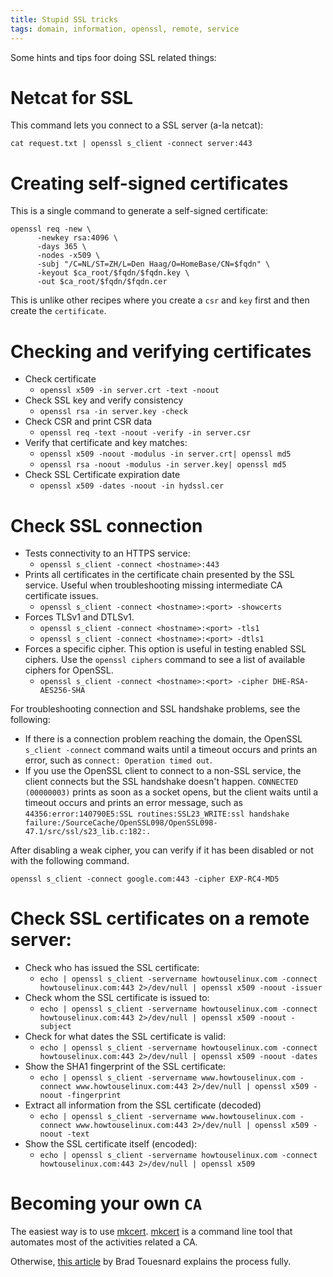 ```yaml
---
title: Stupid SSL tricks
tags: domain, information, openssl, remote, service
---
```


Some hints and tips foor doing SSL related things:

# Netcat for SSL

This command lets you connect to a SSL server (a-la netcat):

```
cat request.txt | openssl s_client -connect server:443
```

# Creating self-signed certificates

This is a single command to generate a self-signed certificate:

```
openssl req -new \
      -newkey rsa:4096 \
      -days 365 \
      -nodes -x509 \
      -subj "/C=NL/ST=ZH/L=Den Haag/O=HomeBase/CN=$fqdn" \
      -keyout $ca_root/$fqdn/$fqdn.key \
      -out $ca_root/$fqdn/$fqdn.cer
```

This is unlike other recipes where you create a `csr` and `key`
first and then create the `certificate`.

# Checking and verifying certificates

- Check certificate
  - `openssl x509 -in server.crt -text -noout`
- Check SSL key and verify consistency
  - `openssl rsa -in server.key -check`
- Check CSR and print CSR data
  - `openssl req -text -noout -verify -in server.csr`
- Verify that certificate and key matches:
  - `openssl x509 -noout -modulus -in server.crt| openssl md5`
  - `openssl rsa -noout -modulus -in server.key| openssl md5`
- Check SSL Certificate expiration date
  - `openssl x509 -dates -noout -in hydssl.cer`


# Check SSL connection

- Tests connectivity to an HTTPS service:
  - `openssl s_client -connect <hostname>:443`
- Prints all certificates in the certificate chain presented by the
  SSL service. Useful when troubleshooting missing intermediate CA
  certificate issues.
  - `openssl s_client -connect <hostname>:<port> -showcerts`
- Forces TLSv1 and DTLSv1.
  - `openssl s_client -connect <hostname>:<port> -tls1 `
  - `openssl s_client -connect <hostname>:<port> -dtls1`
- Forces a specific cipher. This option is useful in testing enabled
  SSL ciphers. Use the `openssl ciphers` command to see a list of
  available ciphers for OpenSSL.
  - `openssl s_client -connect <hostname>:<port> -cipher DHE-RSA-AES256-SHA`

For troubleshooting connection and SSL handshake problems, see the
following:

- If there is a connection problem reaching the domain, the OpenSSL
  `s_client -connect` command waits until a timeout occurs and prints
  an error, such as `connect: Operation timed out`.
- If you use the OpenSSL client to connect to a non-SSL service, the
  client connects but the SSL handshake doesn't happen. `CONNECTED (00000003)` prints as soon as a socket
  opens, but the client waits until a timeout occurs and prints an
  error message, such as `44356:error:140790E5:SSL routines:SSL23_WRITE:ssl handshake failure:/SourceCache/OpenSSL098/OpenSSL098-47.1/src/ssl/s23_lib.c:182:.`

After disabling a weak cipher, you can verify if it has been disabled
or not with the following command.

```
openssl s_client -connect google.com:443 -cipher EXP-RC4-MD5
```

# Check SSL certificates on a remote server:

- Check who has issued the SSL certificate:
  - `echo | openssl s_client -servername howtouselinux.com -connect howtouselinux.com:443 2>/dev/null | openssl x509 -noout -issuer`
- Check whom the SSL certificate is issued to:
  - `echo | openssl s_client -servername howtouselinux.com -connect howtouselinux.com:443 2>/dev/null | openssl x509 -noout -subject`
- Check for what dates the SSL certificate is valid:
  - `echo | openssl s_client -servername howtouselinux.com -connect howtouselinux.com:443 2>/dev/null | openssl x509 -noout -dates`
- Show the SHA1 fingerprint of the SSL certificate:
  - `echo | openssl s_client -servername www.howtouselinux.com -connect www.howtouselinux.com:443 2>/dev/null | openssl x509 -noout -fingerprint`
- Extract all information from the SSL certificate (decoded)
  - `echo | openssl s_client -servername www.howtouselinux.com -connect www.howtouselinux.com:443 2>/dev/null | openssl x509 -noout -text`
- Show the SSL certificate itself (encoded):
  - `echo | openssl s_client -servername howtouselinux.com -connect howtouselinux.com:443 2>/dev/null | openssl x509`

# Becoming your own `CA`

The easiest way is to use [mkcert][mkc].  [mkcert][mkc] is a
command line tool that automates most of the activities related
a CA.

Otherwise, [this article](https://deliciousbrains.com/ssl-certificate-authority-for-local-https-development/) by Brad Touesnard explains
the process fully.

 [mkc]: https://github.com/FiloSottile/mkcert
